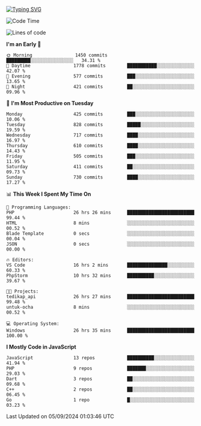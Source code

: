 [![Typing SVG](https://readme-typing-svg.demolab.com?font=Fira+Code&pause=1000&color=F7F7F7&random=false&width=435&lines=Hi+%F0%9F%91%8B%2C+I'm+Rafiu+Sidqi;Junior+Backend+Developer)](https://git.io/typing-svg)
<!--START_SECTION:waka-->
![Code Time](http://img.shields.io/badge/Code%20Time-393%20hrs%2054%20mins-blue)

![Lines of code](https://img.shields.io/badge/From%20Hello%20World%20I%27ve%20Written-1.6%20million%20lines%20of%20code-blue)

**I'm an Early 🐤** 

```text
🌞 Morning                1450 commits        █████████░░░░░░░░░░░░░░░░   34.31 % 
🌆 Daytime                1778 commits        ███████████░░░░░░░░░░░░░░   42.07 % 
🌃 Evening                577 commits         ███░░░░░░░░░░░░░░░░░░░░░░   13.65 % 
🌙 Night                  421 commits         ██░░░░░░░░░░░░░░░░░░░░░░░   09.96 % 
```
📅 **I'm Most Productive on Tuesday** 

```text
Monday                   425 commits         ███░░░░░░░░░░░░░░░░░░░░░░   10.06 % 
Tuesday                  828 commits         █████░░░░░░░░░░░░░░░░░░░░   19.59 % 
Wednesday                717 commits         ████░░░░░░░░░░░░░░░░░░░░░   16.97 % 
Thursday                 610 commits         ████░░░░░░░░░░░░░░░░░░░░░   14.43 % 
Friday                   505 commits         ███░░░░░░░░░░░░░░░░░░░░░░   11.95 % 
Saturday                 411 commits         ██░░░░░░░░░░░░░░░░░░░░░░░   09.73 % 
Sunday                   730 commits         ████░░░░░░░░░░░░░░░░░░░░░   17.27 % 
```


📊 **This Week I Spent My Time On** 

```text
💬 Programming Languages: 
PHP                      26 hrs 26 mins      █████████████████████████   99.44 % 
HTML                     8 mins              ░░░░░░░░░░░░░░░░░░░░░░░░░   00.52 % 
Blade Template           0 secs              ░░░░░░░░░░░░░░░░░░░░░░░░░   00.04 % 
JSON                     0 secs              ░░░░░░░░░░░░░░░░░░░░░░░░░   00.00 % 

🔥 Editors: 
VS Code                  16 hrs 2 mins       ███████████████░░░░░░░░░░   60.33 % 
PhpStorm                 10 hrs 32 mins      ██████████░░░░░░░░░░░░░░░   39.67 % 

🐱‍💻 Projects: 
tedikap_api              26 hrs 27 mins      █████████████████████████   99.48 % 
untuk-ocha               8 mins              ░░░░░░░░░░░░░░░░░░░░░░░░░   00.52 % 

💻 Operating System: 
Windows                  26 hrs 35 mins      █████████████████████████   100.00 % 
```

**I Mostly Code in JavaScript** 

```text
JavaScript               13 repos            ██████████░░░░░░░░░░░░░░░   41.94 % 
PHP                      9 repos             ███████░░░░░░░░░░░░░░░░░░   29.03 % 
Dart                     3 repos             ██░░░░░░░░░░░░░░░░░░░░░░░   09.68 % 
C++                      2 repos             ██░░░░░░░░░░░░░░░░░░░░░░░   06.45 % 
Go                       1 repo              █░░░░░░░░░░░░░░░░░░░░░░░░   03.23 % 
```




 Last Updated on 05/09/2024 01:03:46 UTC
<!--END_SECTION:waka-->
